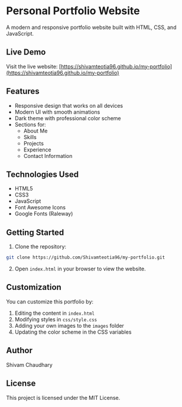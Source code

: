 # Personal Portfolio Website

A modern and responsive portfolio website built with HTML, CSS, and JavaScript.

## Live Demo
Visit the live website: [https://shivamteotia96.github.io/my-portfolio](https://shivamteotia96.github.io/my-portfolio)

## Features

- Responsive design that works on all devices
- Modern UI with smooth animations
- Dark theme with professional color scheme
- Sections for:
  - About Me
  - Skills
  - Projects
  - Experience
  - Contact Information

## Technologies Used

- HTML5
- CSS3
- JavaScript
- Font Awesome Icons
- Google Fonts (Raleway)

## Getting Started

1. Clone the repository:
```bash
git clone https://github.com/Shivamteotia96/my-portfolio.git
```

2. Open `index.html` in your browser to view the website.

## Customization

You can customize this portfolio by:
1. Editing the content in `index.html`
2. Modifying styles in `css/style.css`
3. Adding your own images to the `images` folder
4. Updating the color scheme in the CSS variables

## Author

Shivam Chaudhary

## License

This project is licensed under the MIT License.
